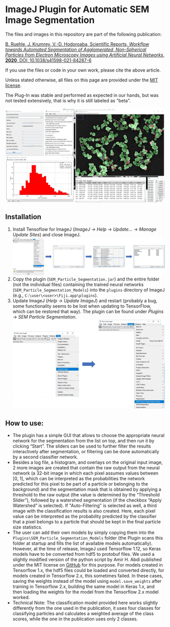 ImageJ Plugin for Automatic SEM Image Segmentation
==================================================
The files and images in this repository are part of the following publication:

[B. Ruehle, J. Krumrey, V.-D. Hodoroaba, Scientific Reports, _Workflow towards Automated Segmentation of Agglomerated, Non-Spherical Particles from Electron Microscopy Images using Artificial Neural Networks_, **2020**, DOI: 10.1038/s41598-021-84287-6](https://doi.org/10.1038/s41598-021-84287-6)

If you use the files or code in your own work, please cite the above article.

Unless stated otherwise, all files on this page are provided under the [MIT license](https://opensource.org/licenses/MIT).

The Plug-In was stable and performed as expected in our hands, but was not tested extensively, that is why it is still labeled as "beta".

![Image](./Installation_Instructions/GUI.jpg "GUI")

Installation
----------------
  1. Install Tensoflow for ImageJ (*ImageJ* -> *Help* -> *Update…* -> *Manage Update Sites*) and close ImageJ.
  ![Image](./Installation_Instructions/Installation1.jpg "Installation Step 1")
  2. Copy the plugin (`SEM_Particle_Segmentation.jar`) and the entire folder (not the individual files) containing the trained neural networks (`SEM_Particle_Segmentation_Models`) into the `plugins` directory of ImageJ (e.g., `C:\user\<user>\Fiji.app\plugins`).
  3. Update ImageJ (*Help* -> *Update ImageJ*) and restart (probably a bug, some functionality seems to be lost when updating to TensorFlow, which can be restored that way). The plugin can be found under *Plugins* -> *SEM Particle Segmentation*.
  ![Image](./Installation_Instructions/Installation2.jpg "Installation Step 3")

How to use:
-----------
  * The plugin has a simple GUI that allows to choose the appropriate neural network for the segmentation from the list on top, and then run it by clicking “Start”. The sliders can be used to further filter the results interactively after segmentation, or filtering can be done automatically by a second classifier network.
  * Besides a log file, a histogram, and overlays on the original input image, 2 more images are created that contain the raw output from the neural network (a 32-bit image in which each pixel assumes values between [0, 1], which can be interpreted as the probabilities the network predicted for this pixel to be part of a particle or belonging to the background) and the segmentation mask that is obtained by applying a threshold to the raw output (the value is determined by the “Threshold Slider”), followed by a watershed segmentation (if the checkbox “Apply Watershed” is selected). If "Auto-Filtering" is selected as well, a third image with the classification results is also created. Here, each pixel value can be interpreted as the probability predicted by the classifier that a pixel belongs to a particle that should be kept in the final particle size statistics.
  * The user can add their own models by simply copying them into the `Plugins\SEM_Particle_Segmentation_Models` folder (the Plugin scans this folder at startup and fills the list of available models automatically). However, at the time of release, ImageJ used Tensorflow 1.12, so Keras models have to be converted from hdf5 to protobuf files. We used a slightly modified version of the python script by Amir H. Abdi published under the MIT license on [GitHub](https://github.com/amir-abdi/keras_to_tensorflow) for this purpose. For models created in Tensorflow 1.x, the hdf5 files could be loaded and converted directly, for models created in Tensorflow 2.x, this sometimes failed. In these cases, saving the weights instead of the model using `model.save_weights` after training in Tensorflow 2.x, building the same model in Keras 1.x, and then loading the weights for the model from the Tensorflow 2.x model worked.
  * Technical Note: The classification model provided here works slightly differently from the one used in the publication, it uses four classes for classifying particles and calculates a weighted average of the class scores, while the one in the publication uses only 2 classes.

